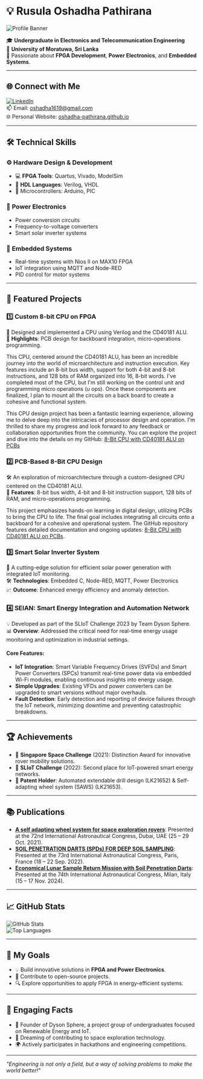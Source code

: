 # 💡 Rusula Oshadha Pathirana

![Profile Banner](https://via.placeholder.com/1200x300?text=Welcome+to+my+GitHub!)

🎓 **Undergraduate in Electronics and Telecommunication Engineering**  
📍 **University of Moratuwa, Sri Lanka**  
🌟 Passionate about **FPGA Development**, **Power Electronics**, and **Embedded Systems**.

---

## 🌐 Connect with Me

[![LinkedIn](https://img.shields.io/badge/LinkedIn-Oshadha%20Pathirana-blue?logo=linkedin&logoColor=white)](http://www.linkedin.com/in/oshadhapathirana)  
📫 Email: [oshadha1619@gmail.com](mailto:oshadha1619@gmail.com)  
🌐 Personal Website: [oshadha-pathirana.github.io](https://oshadha-pathirana.github.io)

---

## 🛠️ Technical Skills

### ⚙️ **Hardware Design & Development**
- 💻 **FPGA Tools**: Quartus, Vivado, ModelSim
- 🔌 **HDL Languages**: Verilog, VHDL
- 🧠 Microcontrollers: Arduino, PIC

### 🔋 **Power Electronics**
- Power conversion circuits
- Frequency-to-voltage converters
- Smart solar inverter systems

### 📡 **Embedded Systems**
- Real-time systems with Nios II on MAX10 FPGA
- IoT integration using MQTT and Node-RED
- PID control for motor systems

---

## 🚀 Featured Projects

### 1️⃣ **Custom 8-bit CPU on FPGA**
💾 Designed and implemented a CPU using Verilog and the CD40181 ALU.  
📐 **Highlights**: PCB design for backboard integration, micro-operations programming.

This CPU, centered around the CD40181 ALU, has been an incredible journey into the world of microarchitecture and instruction execution. Key features include an 8-bit bus width, support for both 4-bit and 8-bit instructions, and 128 bits of RAM organized into 16, 8-bit words. I've completed most of the CPU, but I'm still working on the control unit and programming micro operations (u ops). Once these components are finalized, I plan to mount all the circuits on a back board to create a cohesive and functional system.

This CPU design project has been a fantastic learning experience, allowing me to delve deep into the intricacies of processor design and operation. I'm thrilled to share my progress and look forward to any feedback or collaboration opportunities from the community. You can explore the project and dive into the details on my GitHub: [8-Bit CPU with CD40181 ALU on PCBs](https://github.com/OshadhaPathirana/8-Bit-CPU-with-CD40181-ALU-on-PCBs)

### 2️⃣ **PCB-Based 8-Bit CPU Design**
🛠️ An exploration of microarchitecture through a custom-designed CPU centered on the CD40181 ALU.  
📐 **Features**: 8-bit bus width, 4-bit and 8-bit instruction support, 128 bits of RAM, and micro-operations programming.

This project emphasizes hands-on learning in digital design, utilizing PCBs to bring the CPU to life. The final goal includes integrating all circuits onto a backboard for a cohesive and operational system. The GitHub repository features detailed documentation and ongoing updates: [8-Bit CPU with CD40181 ALU on PCBs](https://github.com/OshadhaPathirana/8-Bit-CPU-with-CD40181-ALU-on-PCBs).

### 3️⃣ **Smart Solar Inverter System**
🔋 A cutting-edge solution for efficient solar power generation with integrated IoT monitoring.  
🛠️ **Technologies**: Embedded C, Node-RED, MQTT, Power Electronics  
📈 **Outcome**: Enhanced energy efficiency and anomaly detection.

### 4️⃣ **SEIAN: Smart Energy Integration and Automation Network**
💡 Developed as part of the SLIoT Challenge 2023 by Team Dyson Sphere.  
📊 **Overview**: Addressed the critical need for real-time energy usage monitoring and optimization in industrial settings.

#### Core Features:
- **IoT Integration**: Smart Variable Frequency Drives (SVFDs) and Smart Power Converters (SPCs) transmit real-time power data via embedded Wi-Fi modules, enabling continuous insights into energy usage.
- **Simple Upgrades**: Existing VFDs and power converters can be upgraded to smart versions without major overhauls.
- **Fault Detection**: Early detection and reporting of device failures through the IoT network, minimizing downtime and preventing catastrophic breakdowns.

---

## 🏆 Achievements

- 🥇 **Singapore Space Challenge** (2021): Distinction Award for innovative rover mobility solutions.
- 🥈 **SLIoT Challenge** (2022): Second place for IoT-powered smart energy networks.
- 🏅 **Patent Holder**: Automated extendable drill design (LK21652) & Self-adapting wheel system (SAWS) (LK21653).

---

## 📚 Publications

- **[A self adapting wheel system for space exploration rovers](https://iafastro.directory/iac/paper/id/65366/summary/)**: Presented at the 72nd International Astronautical Congress, Dubai, UAE (25 – 29 Oct. 2021).  
- **[SOIL PENETRATION DARTS (SPDs) FOR DEEP SOIL SAMPLING](https://iafastro.directory/iac/paper/id/72590/summary/)**: Presented at the 73rd International Astronautical Congress, Paris, France (18 – 22 Sep. 2022).  
- **[Economical Lunar Sample Return Mission with Soil Penetration Darts](https://iafastro.directory/iac/paper/id/89101/summary/)**: Presented at the 74th International Astronautical Congress, Milan, Italy (15 – 17 Nov. 2024).

---

## 📈 GitHub Stats

![GitHub Stats](https://github-readme-stats.vercel.app/api?username=oshadha-pathirana&show_icons=true&theme=radical)  
![Top Languages](https://github-readme-stats.vercel.app/api/top-langs/?username=oshadha-pathirana&layout=compact&theme=radical)

---

## 🎯 My Goals

- 💡 Build innovative solutions in **FPGA and Power Electronics**.
- 🌱 Contribute to open-source projects.
- 🔍 Explore opportunities to apply FPGA in energy-efficient systems.

---

## 🎨 Engaging Facts

- 🌟 Founder of Dyson Sphere, a project group of undergraduates focused on Renewable Energy and IoT.
- 🚀 Dreaming of contributing to space exploration technology.
- 🌍 Actively participates in hackathons and engineering competitions.

---

_"Engineering is not only a field, but a way of solving problems to make the world better!"_
